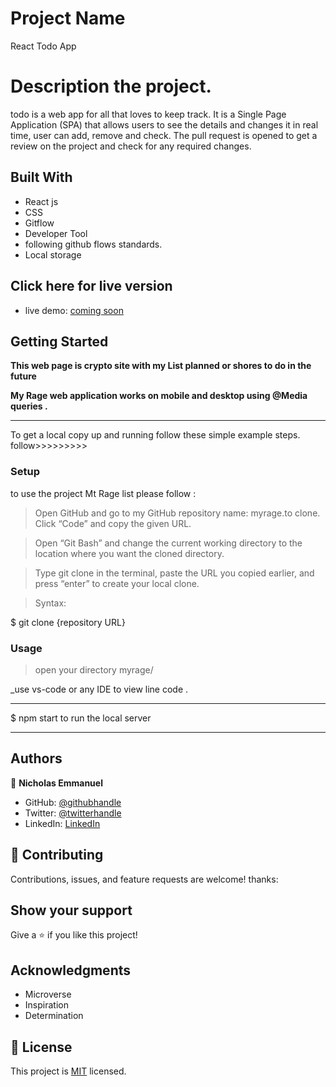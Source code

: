 # Project Name

React Todo App

# Description the project.

todo is a web app for all that loves to keep track. It is a Single Page Application (SPA) that allows users to see the details and changes it in real time, user can add, remove and check.
The pull request is opened to get a review on the project and check for any required changes.

## Built With

- React js
- CSS
- Gitflow
- Developer Tool
- following github flows standards.
- Local storage

## Click here for live version

- live demo: [coming soon]()

## Getting Started

**This web page is crypto site with my List planned or shores to do in the future**

**My Rage web application works on mobile and desktop using @Media queries .**

---

To get a local copy up and running follow these simple example steps.
follow>>>>>>>>>

### Setup

to use the project Mt Rage list please follow :

> Open GitHub and go to my GitHub repository name: myrage.to clone.
> Click “Code” and copy the given URL.

> Open “Git Bash” and change the current working directory to the location where you want the cloned directory.

> Type git clone in the terminal, paste the URL you copied earlier, and press “enter” to create your local clone.

> Syntax:

$ git clone {repository URL}

### Usage

> open your directory myrage/

\_use vs-code or any IDE to view line code .

---

$ npm start to run the local server

---

## Authors

👤 **Nicholas Emmanuel**

- GitHub: [@githubhandle](https://github.com/NickEmma)
- Twitter: [@twitterhandle](https://twitter.com/techieEmma)
- LinkedIn: [LinkedIn](https://linkedin.com/in/nicholas-emmanuel-6b9775207)

## 🤝 Contributing

Contributions, issues, and feature requests are welcome!
thanks:

## Show your support

Give a ⭐️ if you like this project!

## Acknowledgments

- Microverse
- Inspiration
- Determination

## 📝 License

This project is [MIT](./MIT.md) licensed.
